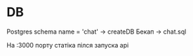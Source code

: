 # DB
Postgres schema name = 'chat' -> createDB
Бекап -> chat.sql


На :3000 порту статіка пілся запуска api